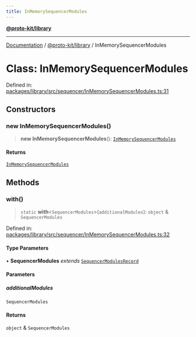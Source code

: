 ```yaml
---
title: InMemorySequencerModules
---
```


[**@proto-kit/library**](../README.md)

***

[Documentation](../../../README.md) / [@proto-kit/library](../README.md) / InMemorySequencerModules

# Class: InMemorySequencerModules

Defined in: [packages/library/src/sequencer/InMemorySequencerModules.ts:31](https://github.com/proto-kit/framework/blob/28efa802e3737fc3b77339148b307ef7246f3ef1/packages/library/src/sequencer/InMemorySequencerModules.ts#L31)

## Constructors

### new InMemorySequencerModules()

> **new InMemorySequencerModules**(): [`InMemorySequencerModules`](InMemorySequencerModules.md)

#### Returns

[`InMemorySequencerModules`](InMemorySequencerModules.md)

## Methods

### with()

> `static` **with**\<`SequencerModules`\>(`additionalModules`): `object` & `SequencerModules`

Defined in: [packages/library/src/sequencer/InMemorySequencerModules.ts:32](https://github.com/proto-kit/framework/blob/28efa802e3737fc3b77339148b307ef7246f3ef1/packages/library/src/sequencer/InMemorySequencerModules.ts#L32)

#### Type Parameters

• **SequencerModules** *extends* [`SequencerModulesRecord`](../../sequencer/type-aliases/SequencerModulesRecord.md)

#### Parameters

##### additionalModules

`SequencerModules`

#### Returns

`object` & `SequencerModules`
